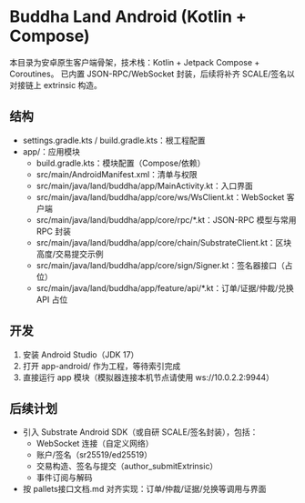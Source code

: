 # Buddha Land Android (Kotlin + Compose)

本目录为安卓原生客户端骨架，技术栈：Kotlin + Jetpack Compose + Coroutines。
已内置 JSON-RPC/WebSocket 封装，后续将补齐 SCALE/签名以对接链上 extrinsic 构造。

## 结构
- settings.gradle.kts / build.gradle.kts：根工程配置
- app/：应用模块
  - build.gradle.kts：模块配置（Compose/依赖）
  - src/main/AndroidManifest.xml：清单与权限
  - src/main/java/land/buddha/app/MainActivity.kt：入口界面
  - src/main/java/land/buddha/app/core/ws/WsClient.kt：WebSocket 客户端
  - src/main/java/land/buddha/app/core/rpc/*.kt：JSON-RPC 模型与常用 RPC 封装
  - src/main/java/land/buddha/app/core/chain/SubstrateClient.kt：区块高度/交易提交示例
  - src/main/java/land/buddha/app/core/sign/Signer.kt：签名器接口（占位）
  - src/main/java/land/buddha/app/feature/api/*.kt：订单/证据/仲裁/兑换 API 占位

## 开发
1. 安装 Android Studio（JDK 17）
2. 打开 app-android/ 作为工程，等待索引完成
3. 直接运行 app 模块（模拟器连接本机节点请使用 ws://10.0.2.2:9944）

## 后续计划
- 引入 Substrate Android SDK（或自研 SCALE/签名封装），包括：
  - WebSocket 连接（自定义网络）
  - 账户/签名（sr25519/ed25519）
  - 交易构造、签名与提交（author_submitExtrinsic）
  - 事件订阅与解码
- 按 pallets接口文档.md 对齐实现：订单/仲裁/证据/兑换等调用与界面
